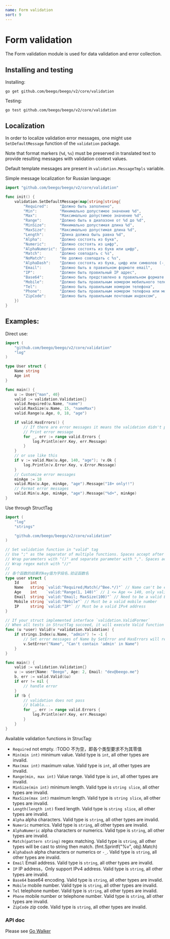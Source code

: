 ```yaml
---
name: Form validation
sort: 9
---
```


# Form validation

The Form validation module is used for data validation and error collection.

## Installing and testing

Installing:

	go get github.com/beego/beego/v2/core/validation

Testing:

	go test github.com/beego/beego/v2/core/validation

## Localization

In order to localize validation error messages, one might use `SetDefaultMessage` function of the `validation` package.

Note that format markers (`%d`, `%s`) must be preserved in translated text to provide resulting messages with validation context values.

Default template messages are present in `validation.MessageTmpls` variable.

Simple message localization for Russian language:

```go
import "github.com/beego/beego/v2/core/validation"

func init() {
	validation.SetDefaultMessage(map[string]string{
		"Required":     "Должно быть заполнено",
		"Min":          "Минимально допустимое значение %d",
		"Max":          "Максимально допустимое значение %d",
		"Range":        "Должно быть в диапазоне от %d до %d",
		"MinSize":      "Минимально допустимая длина %d",
		"MaxSize":      "Максимально допустимая длина %d",
		"Length":       "Длина должна быть равна %d",
		"Alpha":        "Должно состоять из букв",
		"Numeric":      "Должно состоять из цифр",
		"AlphaNumeric": "Должно состоять из букв или цифр",
		"Match":        "Должно совпадать с %s",
		"NoMatch":      "Не должно совпадать с %s",
		"AlphaDash":    "Должно состоять из букв, цифр или символов (-_)",
		"Email":        "Должно быть в правильном формате email",
		"IP":           "Должен быть правильный IP адрес",
		"Base64":       "Должно быть представлено в правильном формате base64",
		"Mobile":       "Должно быть правильным номером мобильного телефона",
		"Tel":          "Должно быть правильным номером телефона",
		"Phone":        "Должно быть правильным номером телефона или мобильного телефона",
		"ZipCode":      "Должно быть правильным почтовым индексом",
	})
}
```

## Examples:

Direct use:

```go
import (
    "github.com/beego/beego/v2/core/validation"
    "log"
)

type User struct {
    Name string
    Age int
}

func main() {
    u := User{"man", 40}
    valid := validation.Validation{}
    valid.Required(u.Name, "name")
    valid.MaxSize(u.Name, 15, "nameMax")
    valid.Range(u.Age, 0, 18, "age")

    if valid.HasErrors() {
        // If there are error messages it means the validation didn't pass
        // Print error message
        for _, err := range valid.Errors {
            log.Println(err.Key, err.Message)
        }
    }
    // or use like this
    if v := valid.Max(u.Age, 140, "age"); !v.Ok {
        log.Println(v.Error.Key, v.Error.Message)
    }
    // Customize error messages
    minAge := 18
    valid.Min(u.Age, minAge, "age").Message("18+ only!!")
    // Format error messages
    valid.Min(u.Age, minAge, "age").Message("%d+", minAge)
}
```
Use through StructTag

```go
import (
    "log"
    "strings"

    "github.com/beego/beego/v2/core/validation"
)

// Set validation function in "valid" tag
// Use ";" as the separator of multiple functions. Spaces accept after ";"
// Wrap parameters with "()" and separate parameter with ",". Spaces accept after ","
// Wrap regex match with "//"
// 
// 各个函数的结果的key值为字段名.验证函数名
type user struct {
    Id     int
    Name   string `valid:"Required;Match(/^Bee.*/)"` // Name can't be empty or start with Bee
    Age    int    `valid:"Range(1, 140)"` // 1 <= Age <= 140, only valid in this range
    Email  string `valid:"Email; MaxSize(100)"` // Need to be a valid Email address and no more than 100 characters.
    Mobile string `valid:"Mobile"` // Must be a valid mobile number
    IP     string `valid:"IP"` // Must be a valid IPv4 address
}

// If your struct implemented interface `validation.ValidFormer`
// When all tests in StructTag succeed, it will execute Valid function for custom validation
func (u *user) Valid(v *validation.Validation) {
    if strings.Index(u.Name, "admin") != -1 {
        // Set error messages of Name by SetError and HasErrors will return true
        v.SetError("Name", "Can't contain 'admin' in Name")
    }
}

func main() {
    valid := validation.Validation{}
    u := user{Name: "Beego", Age: 2, Email: "dev@beego.me"}
    b, err := valid.Valid(&u)
    if err != nil {
        // handle error
    }
    if !b {
        // validation does not pass
        // blabla...
        for _, err := range valid.Errors {
            log.Println(err.Key, err.Message)
        }
    }
}
```
Available validation functions in StrucTag:

* `Required` not empty. :TODO 不为空，即各个类型要求不为其零值
* `Min(min int)` minimum value. Valid type is `int`, all other types are invalid.
* `Max(max int)` maximum value. Valid type is `int`, all other types are invalid.
* `Range(min, max int)` Value range. Valid type is `int`, all other types are invalid.
* `MinSize(min int)` minimum length. Valid type is `string slice`, all other types are invalid.
* `MaxSize(max int)` maximum length. Valid type is `string slice`, all other types are invalid.
* `Length(length int)` fixed length. Valid type is `string slice`, all other types are invalid.
* `Alpha` alpha characters. Valid type is `string`, all other types are invalid.
* `Numeric` numerics. Valid type is `string`, all other types are invalid.
* `AlphaNumeric` alpha characters or numerics. Valid type is `string`, all other types are invalid.
* `Match(pattern string)` regex matching. Valid type is `string`, all other types will be cast to string then match. (fmt.Sprintf("%v", obj).Match)
* `AlphaDash` alpha characters or numerics or `-_`. Valid type is `string`, all other types are invalid.
* `Email` Email address. Valid type is `string`, all other types are invalid.
* `IP`  IP address，Only support IPv4 address. Valid type is `string`, all other types are invalid.
* `Base64` base64 encoding. Valid type is `string`, all other types are invalid.
* `Mobile` mobile number. Valid type is `string`, all other types are invalid.
* `Tel` telephone number. Valid type is `string`, all other types are invalid.
* `Phone` mobile number or telephone number. Valid type is `string`, all other types are invalid.
* `ZipCode` zip code. Valid type is `string`, all other types are invalid.

### API doc

Please see [Go Walker](http://gowalker.org/github.com/beego/beego/v2/core/validation)
